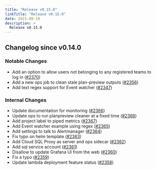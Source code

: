 ```yaml
---
title: "Release v0.15.0"
linkTitle: "Release v0.15.0"
date: 2021-08-19
description: >
  Release v0.15.0
---
```


## Changelog since v0.14.0

### Notable Changes
* Add an option to allow users not belonging to any registered teams to log in ([#2370](https://github.com/pipe-cd/pipecd/pull/2370))
* Add a new ops job to clean stale plan-preview outputs ([#2356](https://github.com/pipe-cd/pipecd/pull/2356))
* Add text regex support for Event watcher ([#2347](https://github.com/pipe-cd/pipecd/pull/2347))

### Internal Changes
* Update documentation for monitoring ([#2366](https://github.com/pipe-cd/pipecd/pull/2366))
* Update ops to run planpreview cleaner at a fixed time ([#2368](https://github.com/pipe-cd/pipecd/pull/2368))
* Add project label to piped metrics ([#2367](https://github.com/pipe-cd/pipecd/pull/2367))
* Add Event watcher example using regex ([#2365](https://github.com/pipe-cd/pipecd/pull/2365))
* Add settings to talk to Alertmanager ([#2364](https://github.com/pipe-cd/pipecd/pull/2364))
* Fix typo on helm template ([#2363](https://github.com/pipe-cd/pipecd/pull/2363))
* Add Cloud SQL Proxy as server and ops sidecar ([#2362](https://github.com/pipe-cd/pipecd/pull/2362))
* Add sql service account ([#2361](https://github.com/pipe-cd/pipecd/pull/2361))
* Disallow to update Grafana UI from the web ([#2360](https://github.com/pipe-cd/pipecd/pull/2360))
* Fix a typo ([#2359](https://github.com/pipe-cd/pipecd/pull/2359))
* Update lambda deployment feature status ([#2358](https://github.com/pipe-cd/pipecd/pull/2358))
